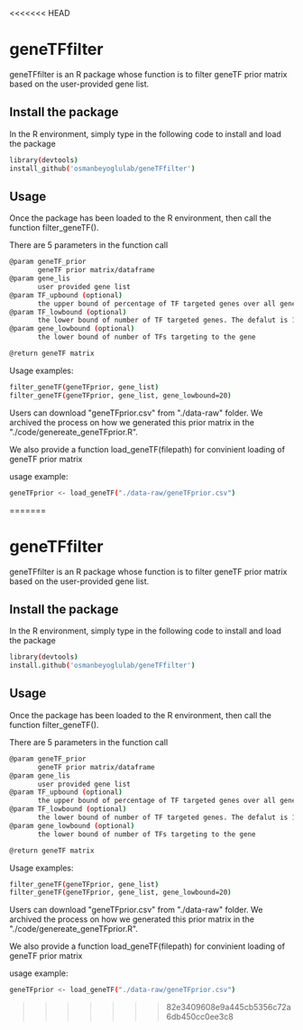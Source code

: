 <<<<<<< HEAD
# geneTFfilter
geneTFfilter is an R package whose function is to filter geneTF prior matrix based on the user-provided gene list.

## Install the package
In the R environment, simply type in the following code to install and load the package
```sh
library(devtools)
install_github('osmanbeyoglulab/geneTFfilter')
```
## Usage
Once the package has been loaded to the R environment, then call the function filter_geneTF(). 

There are 5 parameters in the function call
```sh
@param geneTF_prior
       geneTF prior matrix/dataframe
@param gene_lis
       user provided gene list
@param TF_upbound (optional)
       the upper bound of percentage of TF targeted genes over all genes. The default is 80\%
@param TF_lowbound (optional)
       the lower bound of number of TF targeted genes. The defalut is 10
@param gene_lowbound (optional)
       the lower bound of number of TFs targeting to the gene

@return geneTF matrix
```
Usage examples:
```sh
filter_geneTF(geneTFprior, gene_list)
filter_geneTF(geneTFprior, gene_list, gene_lowbound=20)

```
Users can download "geneTFprior.csv" from "./data-raw" folder. We archived the process on how we generated this prior matrix in the "./code/genereate_geneTFprior.R".

We also provide a function load_geneTF(filepath) for convinient loading of geneTF prior matrix

usage example:
```sh
geneTFprior <- load_geneTF("./data-raw/geneTFprior.csv")
```
=======
# geneTFfilter
geneTFfilter is an R package whose function is to filter geneTF prior matrix based on the user-provided gene list.

## Install the package
In the R environment, simply type in the following code to install and load the package
```sh
library(devtools)
install.github('osmanbeyoglulab/geneTFfilter')
```
## Usage
Once the package has been loaded to the R environment, then call the function filter_geneTF(). 

There are 5 parameters in the function call
```sh
@param geneTF_prior
       geneTF prior matrix/dataframe
@param gene_lis
       user provided gene list
@param TF_upbound (optional)
       the upper bound of percentage of TF targeted genes over all genes. The default is 80\%
@param TF_lowbound (optional)
       the lower bound of number of TF targeted genes. The defalut is 10
@param gene_lowbound (optional)
       the lower bound of number of TFs targeting to the gene

@return geneTF matrix
```
Usage examples:
```sh
filter_geneTF(geneTFprior, gene_list)
filter_geneTF(geneTFprior, gene_list, gene_lowbound=20)

```
Users can download "geneTFprior.csv" from "./data-raw" folder. We archived the process on how we generated this prior matrix in the "./code/genereate_geneTFprior.R".

We also provide a function load_geneTF(filepath) for convinient loading of geneTF prior matrix

usage example:
```sh
geneTFprior <- load_geneTF("./data-raw/geneTFprior.csv")
```
>>>>>>> 82e3409608e9a445cb5356c72a6db450cc0ee3c8
